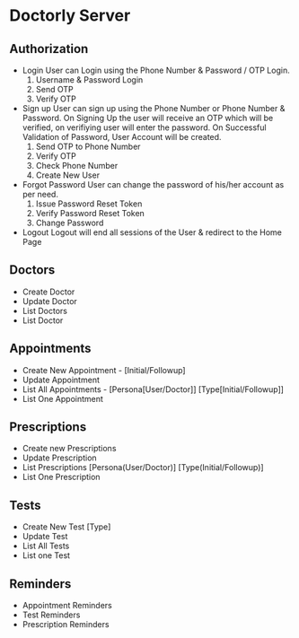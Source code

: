 # Doctorly Server

## Authorization
- Login
User can Login using the Phone Number & Password / OTP Login.
    1. Username & Password Login
    2. Send OTP
    3. Verify OTP
- Sign up
User can sign up using the Phone Number or Phone Number & Password. On Signing Up the user will receive an OTP which will be verified, on verifiying user will enter the password. On Successful Validation of Password, User Account will be created.
    1. Send OTP to Phone Number
    2. Verify OTP
    3. Check Phone Number
    4. Create New User
- Forgot Password
User can change the password of his/her account as per need.
    1. Issue Password Reset Token
    2. Verify Password Reset Token
    3. Change Password
- Logout
Logout will end all sessions of the User & redirect to the Home Page

## Doctors
- Create Doctor
- Update Doctor
- List Doctors
- List Doctor

## Appointments
- Create New Appointment - [Initial/Followup]
- Update Appointment
- List All Appointments - [Persona[User/Doctor]] [Type[Initial/Followup]]
- List One Appointment

## Prescriptions
- Create new Prescriptions
- Update Prescription
- List Prescriptions [Persona(User/Doctor)] [Type(Initial/Followup)]
- List One Prescription

## Tests
- Create New Test [Type]
- Update Test
- List All Tests
- List one Test

## Reminders
- Appointment Reminders
- Test Reminders
- Prescription Reminders
